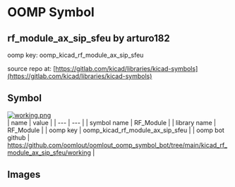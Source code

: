 # OOMP Symbol  
## rf_module_ax_sip_sfeu  by arturo182  
  
oomp key: oomp_kicad_rf_module_ax_sip_sfeu  
  
source repo at: [https://gitlab.com/kicad/libraries/kicad-symbols](https://gitlab.com/kicad/libraries/kicad-symbols)  
## Symbol  
  
[![working.png](working_600.png)](working.png)  
| name | value | 
| --- | --- | 
| symbol name | RF_Module | 
| library name | RF_Module | 
| oomp key | oomp_kicad_rf_module_ax_sip_sfeu | 
| oomp bot github | https://github.com/oomlout/oomlout_oomp_symbol_bot/tree/main/kicad_rf_module_ax_sip_sfeu/working | 
## Images  
